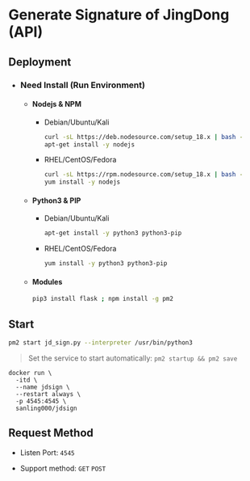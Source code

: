 # Generate Signature of JingDong (API)


## Deployment

  - ### Need Install (Run Environment)

    - #### Nodejs & NPM

      - Debian/Ubuntu/Kali

        ```bash
        curl -sL https://deb.nodesource.com/setup_18.x | bash -
        apt-get install -y nodejs
        ```

      - RHEL/CentOS/Fedora

        ```bash
        curl -sL https://rpm.nodesource.com/setup_18.x | bash -
        yum install -y nodejs
        ```

    - #### Python3 & PIP

      - Debian/Ubuntu/Kali

        ```bash
        apt-get install -y python3 python3-pip
        ```

      - RHEL/CentOS/Fedora

        ```bash
        yum install -y python3 python3-pip
        ```

    - #### Modules

      ```bash
      pip3 install flask ; npm install -g pm2
      ```


## Start

  ```bash
  pm2 start jd_sign.py --interpreter /usr/bin/python3
  ```
  > Set the service to start automatically: `pm2 startup && pm2 save`
  

  ```Docker
  docker run \
    -itd \
    --name jdsign \
    --restart always \
    -p 4545:4545 \
    sanling000/jdsign
  ```

## Request Method

  - Listen Port: `4545`

  - Support method: `GET` `POST`
